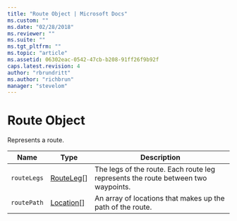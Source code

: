 ```yaml
---
title: "Route Object | Microsoft Docs"
ms.custom: ""
ms.date: "02/28/2018"
ms.reviewer: ""
ms.suite: ""
ms.tgt_pltfrm: ""
ms.topic: "article"
ms.assetid: 06302eac-0542-47cb-b208-91ff26f9b92f
caps.latest.revision: 4
author: "rbrundritt"
ms.author: "richbrun"
manager: "stevelom"
---
```

# Route Object
Represents a route.

| Name	      | Type        | Description                                                                             |
|-------------|-------------|-----------------------------------------------------------------------------------------|
| `routeLegs` |	[RouteLeg](../v8-web-control/routeleg-object.md)[]	|The legs of the route. Each route leg represents the route between two waypoints. |
| `routePath` | [Location\[\]](../v8-web-control/location-class.md) | An array of locations that makes up the path of the route.